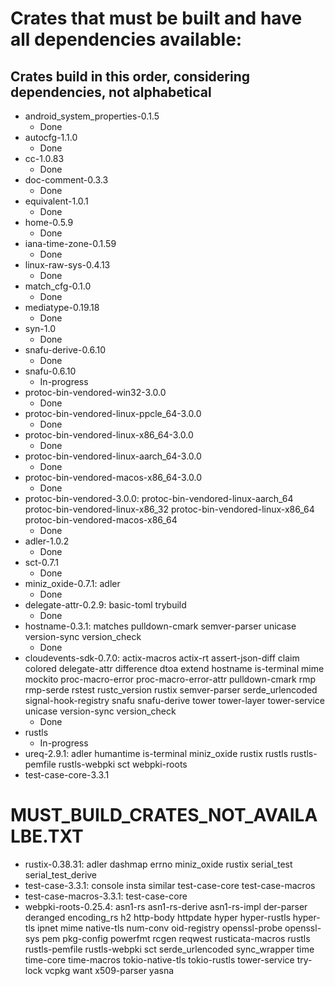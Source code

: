 # Crates that must be built and have all dependencies available:

## Crates build in this order, considering dependencies, not alphabetical

* android_system_properties-0.1.5
  * Done
* autocfg-1.1.0
  * Done
* cc-1.0.83
  * Done
* doc-comment-0.3.3
  * Done
* equivalent-1.0.1
  * Done
* home-0.5.9
  * Done
* iana-time-zone-0.1.59
  * Done
* linux-raw-sys-0.4.13
  * Done
* match_cfg-0.1.0
  * Done
* mediatype-0.19.18
  * Done
* syn-1.0
  * Done
* snafu-derive-0.6.10
  * Done
* snafu-0.6.10
  * In-progress
* protoc-bin-vendored-win32-3.0.0
  * Done
* protoc-bin-vendored-linux-ppcle_64-3.0.0
  * Done
* protoc-bin-vendored-linux-x86_64-3.0.0
  * Done
* protoc-bin-vendored-linux-aarch_64-3.0.0
  * Done
* protoc-bin-vendored-macos-x86_64-3.0.0
  * Done
* protoc-bin-vendored-3.0.0: protoc-bin-vendored-linux-aarch_64 protoc-bin-vendored-linux-x86_32 protoc-bin-vendored-linux-x86_64 protoc-bin-vendored-macos-x86_64
  * Done
* adler-1.0.2
  * Done
* sct-0.7.1
  * Done
* miniz_oxide-0.7.1: adler
  * Done
* delegate-attr-0.2.9: basic-toml trybuild
  * Done
* hostname-0.3.1: matches pulldown-cmark semver-parser unicase version-sync version_check
  * Done
* cloudevents-sdk-0.7.0: actix-macros actix-rt assert-json-diff claim colored delegate-attr difference dtoa extend hostname is-terminal mime mockito proc-macro-error proc-macro-error-attr pulldown-cmark rmp rmp-serde rstest rustc_version rustix semver-parser serde_urlencoded signal-hook-registry snafu snafu-derive tower tower-layer tower-service unicase version-sync version_check
  * Done
* rustls
  * In-progress
* ureq-2.9.1: adler humantime is-terminal miniz_oxide rustix rustls rustls-pemfile rustls-webpki sct webpki-roots
* test-case-core-3.3.1

# MUST_BUILD_CRATES_NOT_AVAILALBE.TXT

* rustix-0.38.31: adler dashmap errno miniz_oxide rustix serial_test serial_test_derive
* test-case-3.3.1: console insta similar test-case-core test-case-macros
* test-case-macros-3.3.1: test-case-core
* webpki-roots-0.25.4: asn1-rs asn1-rs-derive asn1-rs-impl der-parser deranged encoding_rs h2 http-body httpdate hyper hyper-rustls hyper-tls ipnet mime native-tls num-conv oid-registry openssl-probe openssl-sys pem pkg-config powerfmt rcgen reqwest rusticata-macros rustls rustls-pemfile rustls-webpki sct serde_urlencoded sync_wrapper time time-core time-macros tokio-native-tls tokio-rustls tower-service try-lock vcpkg want x509-parser yasna
